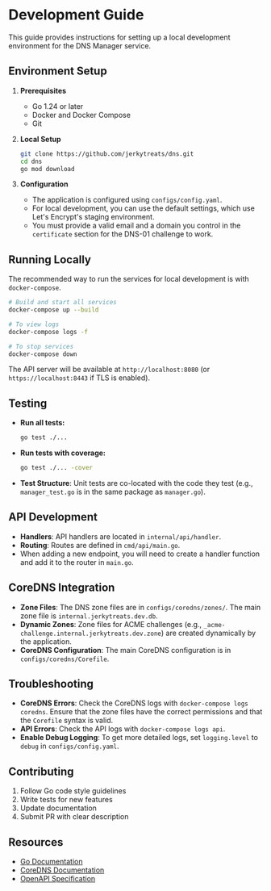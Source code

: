 # Development Guide

This guide provides instructions for setting up a local development environment for the DNS Manager service.

## Environment Setup

1.  **Prerequisites**
    - Go 1.24 or later
    - Docker and Docker Compose
    - Git

2.  **Local Setup**
    ```bash
    git clone https://github.com/jerkytreats/dns.git
    cd dns
    go mod download
    ```

3.  **Configuration**
    - The application is configured using `configs/config.yaml`.
    - For local development, you can use the default settings, which use Let's Encrypt's staging environment.
    - You must provide a valid email and a domain you control in the `certificate` section for the DNS-01 challenge to work.

## Running Locally

The recommended way to run the services for local development is with `docker-compose`.

```bash
# Build and start all services
docker-compose up --build

# To view logs
docker-compose logs -f

# To stop services
docker-compose down
```
The API server will be available at `http://localhost:8080` (or `https://localhost:8443` if TLS is enabled).

## Testing

- **Run all tests:**
  ```bash
  go test ./...
  ```
- **Run tests with coverage:**
  ```bash
  go test ./... -cover
  ```
- **Test Structure**: Unit tests are co-located with the code they test (e.g., `manager_test.go` is in the same package as `manager.go`).

## API Development

- **Handlers**: API handlers are located in `internal/api/handler`.
- **Routing**: Routes are defined in `cmd/api/main.go`.
- When adding a new endpoint, you will need to create a handler function and add it to the router in `main.go`.

## CoreDNS Integration

- **Zone Files**: The DNS zone files are in `configs/coredns/zones/`. The main zone file is `internal.jerkytreats.dev.db`.
- **Dynamic Zones**: Zone files for ACME challenges (e.g., `_acme-challenge.internal.jerkytreats.dev.zone`) are created dynamically by the application.
- **CoreDNS Configuration**: The main CoreDNS configuration is in `configs/coredns/Corefile`.

## Troubleshooting

- **CoreDNS Errors**: Check the CoreDNS logs with `docker-compose logs coredns`. Ensure that the zone files have the correct permissions and that the `Corefile` syntax is valid.
- **API Errors**: Check the API logs with `docker-compose logs api`.
- **Enable Debug Logging**: To get more detailed logs, set `logging.level` to `debug` in `configs/config.yaml`.

## Contributing

1. Follow Go code style guidelines
2. Write tests for new features
3. Update documentation
4. Submit PR with clear description

## Resources

- [Go Documentation](https://golang.org/doc/)
- [CoreDNS Documentation](https://coredns.io/manual/)
- [OpenAPI Specification](https://swagger.io/specification/)
